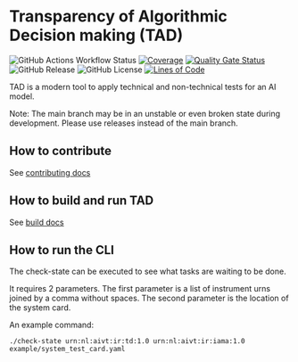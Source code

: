 # Transparency of Algorithmic Decision making (TAD)

![GitHub Actions Workflow Status](https://img.shields.io/github/actions/workflow/status/minbzk/tad/ci.yml?label=tests)
[![Coverage](https://sonarcloud.io/api/project_badges/measure?project=MinBZK_tad&metric=coverage)](https://sonarcloud.io/summary/new_code?id=MinBZK_tad)
[![Quality Gate Status](https://sonarcloud.io/api/project_badges/measure?project=MinBZK_tad&metric=alert_status)](https://sonarcloud.io/summary/new_code?id=MinBZK_tad)
![GitHub Release](https://img.shields.io/github/v/release/minbzk/tad?include_prereleases&sort=semver)
![GitHub License](https://img.shields.io/github/license/minbzk/tad)
[![Lines of Code](https://sonarcloud.io/api/project_badges/measure?project=MinBZK_tad&metric=ncloc)](https://sonarcloud.io/summary/new_code?id=MinBZK_tad)

TAD is a modern tool to apply technical and non-technical tests for an AI model.

Note: The main branch may be in an unstable or even broken state during development. Please use releases instead of the main branch.

## How to contribute

See [contributing docs](CONTRIBUTING.md)

## How to build and run TAD

See [build docs](BUILD.md)

## How to run the CLI

The check-state can be executed to see what tasks are waiting to be done.

It requires 2 parameters. The first parameter is a list of instrument urns joined by a comma without
spaces. The second parameter is the location of the system card.

An example command:
```shell
./check-state urn:nl:aivt:ir:td:1.0 urn:nl:aivt:ir:iama:1.0 example/system_test_card.yaml
```
